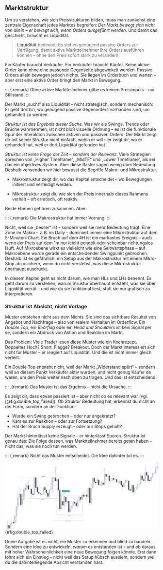 ## Marktstruktur

Um zu verstehen, wie sich Preisstrukturen bilden, muss man zunächst eine zentrale Eigenschaft jedes Marktes begreifen: _Der Markt bewegt sich nicht von allein – er bewegt sich, wenn Orders ausgeführt werden_. Und damit das geschieht, braucht es Liquidität.

> **Liquidität** bedeutet: Es stehen genügend passive Orders zur Verfügung, damit aktive Marktteilnehmer ihre Orders ausführen können – ohne den Preis sofort stark zu verändern.

Ein Käufer braucht Verkäufer. Ein Verkäufer braucht Käufer. Keine aktive Order kann ohne eine passende Gegenseite abgewickelt werden. Passive Orders allein bewegen jedoch nichts. Sie liegen im Orderbuch und warten – aber erst eine aktive Order bringt den Markt in Bewegung.

::: {.remark}
Ohne aktive Marktteilnehmer gäbe es keinen Preisimpuls – nur Stillstand.
:::

Der Markt „sucht“ also Liquidität – nicht strategisch, sondern mechanisch: Er geht dorthin, wo genügend passive Gegenorders vorhanden sind, um gehandelt zu werden.

_Struktur ist das Ergebnis dieser Suche._ Was wir als Swings, Trends oder Brüche wahrnehmen, ist nicht bloß visuelle Ordnung – es ist die funktionale Spur der Interaktion zwischen aktiven und passiven Orders. Der Markt zeigt dir mit seiner Struktur nicht einfach, wohin er will – er zeigt dir, wo er gehandelt hat, weil er dort Liquidität gefunden hat.

_Struktur ist keine Frage der Zeit – sondern der Relevanz._ Viele Strategien sprechen von „Higher Timeframe“, „MidTF“ und „Lower Timeframe“, als sei das ein objektives System. Aber diese Raster sagen wenig über Bedeutung. Deshalb verwenden wir hier bewusst die Begriffe Makro- und Mikrostruktur.

- Makrostruktur zeigt dir, wo das Kapital entscheidet – wo Bewegungen initiiert und verteidigt werden.

- Mikrostruktur zeigt dir, wie sich der Preis innerhalb dieses Rahmens verhält – oft erratisch, oft reaktiv.

Beide Ebenen gehören zusammen. Aber: 

::: {.remark}
Die Makrostruktur hat immer Vorrang.
:::

Nicht, weil sie „besser“ ist – sondern weil sie mehr Bedeutung trägt. Eine Zone im Makro – z. B. im Daily – dominiert immer eine Mikrostruktur auf dem 5-Minuten-Chart. Ein Bruch auf dem 4H ist ein markantes Ereignis – auch wenn der Preis auf dem 1m nur leicht pendelt oder scheinbar richtungslos läuft. Auf Mikroebene wirkt es vielleicht wie eine Seitwärtsphase – auf Makroebene wurde gerade ein entscheidender Swingpunkt gebrochen. Deshalb ist es gefährlich, ein Setup aus der Makrostruktur mit einem Mikro-Stop abzusichern, wenn du nicht verstehst, was diese Mikrostruktur überhaupt ausdrückt.

In diesem Kapitel geht es nicht darum, wie man HLs und LHs benennt. Es geht darum zu verstehen, warum Struktur überhaupt entsteht, was sie über Liquidität verrät –
und wie du sie funktional liest, statt sie nur grafisch zu interpretieren.

### Struktur ist Absicht, nicht Vorlage

Muster entstehen nicht aus dem Nichts. Sie sind das sichtbare Resultat von Angebot und Nachfrage – also von realem Verhalten im Orderflow. Ein _Double Top_, ein _Bearflag_ oder ein _Head and Shoulders_ ist kein Signal per se, sondern ein Abdruck von Aktion und Reaktion im Markt.

Das Problem: Viele Trader lesen diese Muster wie ein Kochrezept. Doppeltes Hoch? Short.
Flagge? Breakout. Doch der Markt interessiert sich nicht für Muster – er reagiert auf Liquidität. Und die ist nicht immer gleich verteilt.

Ein Double Top entsteht nicht, weil der Markt „Widerstand spürt“ – sondern weil an diesem Punkt Verkäufer aktiv wurden, und nicht genug Käufer da waren, um den Preis weiter nach oben zu tragen. Und das ist entscheidend: 

::: .{remark}
Das Muster ist das Ergebnis – nicht die Ursache.
:::

Es zeigt dir, dass etwas passiert ist – aber nicht ob es relevant war (vgl. [@fig:double_top_failed]). Ob Struktur Bedeutung hat, erkennst du nicht an der Form, sondern an der Funktion:

- Wurde ein Swing gebrochen – oder nur angekratzt?
- Kam es zur Reaktion – oder zur Fortsetzung?
- Hat der Bruch Supply erzeugt – oder nur Stops geholt?

Der Markt hinterlässt keine Signale – er hinterlässt Spuren. Struktur ist genau das: Die Folge dessen, was Marktteilnehmer bereits getan haben – nicht das, was sie noch tun werden.

::: {.remark}
Nicht das Muster entscheidet. Die Idee dahinter tut es.
:::

![Sieht aus wie ein Short – fühlt sich an wie ein Short – ist aber keiner. Der impulsive Abverkauf bestätigt scheinbar das Double Top. Doch der Kontext war bullish – und der Markt nutzte das  Muster, um Liquidität einzusammeln. Muster entstehen nicht zufällig. Sie verführen – besonders auf kleinen Zeiteinheiten.](../../assets/double_top_failed.png){#fig:double_top_failed}

Deine Aufgabe ist es nicht, ein Muster zu erkennen und blind zu handeln.
Sondern eine Idee zu entwickeln, _warum_ es entstanden ist – und ob daraus mit hoher Wahrscheinlichkeit eine neue Bewegung folgen könnte. Erst dann lohnt sich ein Einstieg – nicht weil das Setup hübsch aussieht, sondern weil du die dahinterliegende Absicht verstanden hast.